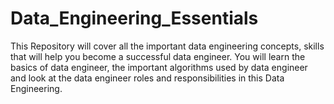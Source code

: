 # Data_Engineering_Essentials
This Repository will cover all the important data engineering concepts, skills that will help you become a successful data engineer. You will learn the basics of data engineer, the important algorithms used by data engineer and look at the data engineer roles and responsibilities in this Data Engineering.
